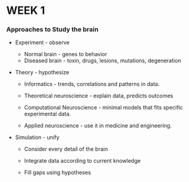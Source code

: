 # WEEK 1 

### Approaches to Study the brain

* Experiment - observe

  * Normal brain - genes to behavior 
  * Diseased brain - toxin, drugs, lesions, mutations, degeneration

* Theory - hypothesize

  * Informatics - trends, correlations and patterns in data.

  * Theoretical neuroscience - explain data, predicts outcomes

  * Computational Neuroscience - minimal models that fits specific experimental data.

  * Applied neuroscience - use it in medicine and engineering.

* Simulation - unify

  * Consider every detail of the brain

  * Integrate data according to current knowledge

  * Fill gaps using hypotheses




